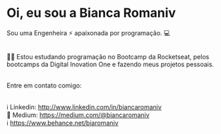 # Oi, eu sou a Bianca Romaniv



Sou uma Engenheira :zap: apaixonada por programação. :computer:


 
 <br/> :purple_heart::rocket: Estou estudando programação no Bootcamp da Rocketseat, pelos bootcamps da Digital Inovation One e fazendo meus projetos pessoais.
 

 <br/> Entre em contato comigo: 
 
 </br>  :information_source: Linkedin: http://www.linkedin.com/in/biancaromaniv
 </br>  :ledger: Medium: https://medium.com/@biancaromaniv
 </br>  :information_source: https://www.behance.net/biaromaniv
